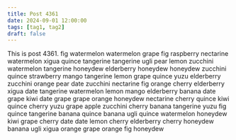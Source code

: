 ```yaml
---
title: Post 4361
date: 2024-09-01 12:00:00
tags: [tag1, tag2]
draft: false
---
```

This is post 4361.
fig
watermelon
watermelon
grape
fig
raspberry
nectarine
watermelon
xigua
quince
tangerine
tangerine
ugli
pear
lemon
zucchini
watermelon
tangerine
honeydew
elderberry
honeydew
honeydew
zucchini
quince
strawberry
mango
tangerine
lemon
grape
quince
yuzu
elderberry
zucchini
orange
pear
date
zucchini
nectarine
fig
orange
cherry
elderberry
xigua
date
tangerine
watermelon
lemon
mango
elderberry
banana
date
grape
kiwi
date
grape
grape
orange
honeydew
nectarine
cherry
quince
kiwi
quince
cherry
yuzu
grape
apple
zucchini
cherry
banana
tangerine
yuzu
fig
quince
tangerine
banana
quince
banana
ugli
quince
watermelon
honeydew
kiwi
grape
cherry
date
date
lemon
cherry
elderberry
cherry
honeydew
banana
ugli
xigua
orange
grape
orange
fig
honeydew
